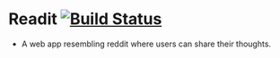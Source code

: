 # Readit [![Build Status](https://dev.azure.com/annanwang/test/_apis/build/status/tomwang1024.readit?branchName=master)](https://dev.azure.com/annanwang/test/_build/latest?definitionId=6&branchName=master)
- A web app resembling reddit where users can share their thoughts.


